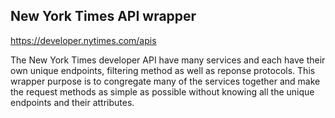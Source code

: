 ## New York Times API wrapper

https://developer.nytimes.com/apis

The New York Times developer API have many services and each have their own unique endpoints, filtering method as well as reponse protocols. This wrapper purpose is to congregate many of the services together and make the request methods as simple as possible without knowing all the unique endpoints and their attributes.